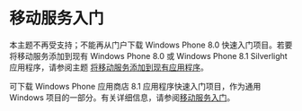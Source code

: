 <properties pageTitle="针对 Windows Phone 应用程序的 Azure 移动服务入门" metaKeywords="" description="请按照本教程使用 Azure 移动服务进行 Windows Phone 开发。 " metaCanonical="" services="" documentationCenter="Mobile" title="移动服务入门" authors="glenga" solutions="" manager="" editor="" />
<tags ms.service=""
    ms.date="11/22/2014"
    wacn.date="04/11/2015"
    />

# <a name="getting-started"> </a>移动服务入门

本主题不再受支持；不能再从门户下载 Windows Phone 8.0 快速入门项目。若要将移动服务添加到现有 Windows Phone 8.0 或 Windows Phone 8.1 Silverlight 应用程序，请参阅主题 [将移动服务添加到现有应用程序](/zh-cn/documentation/articles/mobile-services-windows-phone-get-started-data/)。 

可下载 Windows Phone 应用商店 8.1 应用程序快速入门项目，作为通用 Windows 项目的一部分。有关详细信息，请参阅[移动服务入门](/zh-cn/documentation/articles/mobile-services-javascript-backend-windows-store-dotnet-get-started/)。 
